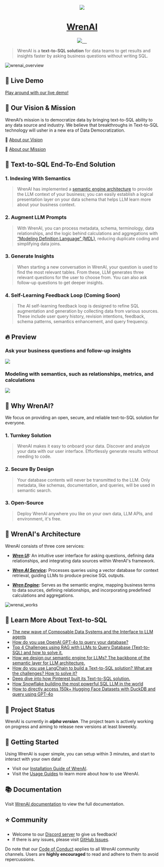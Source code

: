 

<p align="center">
  <a href="https://getwren.ai">
    <picture>
      <source media="(prefers-color-scheme: light)" srcset="./misc/wrenai_logo.png">
      <img src="./misc/wrenai_logo.png">
    </picture>
    <h1 align="center">WrenAI</h1>
  </a>
</p>

<p align="center">
  <a aria-label="Canner" href="https://cannerdata.com/">
    <img src="https://img.shields.io/badge/%F0%9F%A7%A1-Made%20by%20Canner-blue?style=for-the-badge">
  </a>
  <a aria-label="Releases" href="https://github.com/canner/WrenAI/releases">
    <img alt="" src="https://img.shields.io/github/v/release/canner/WrenAI?logo=github&label=GitHub%20Release&color=blue&style=for-the-badge">
  </a>
  <a aria-label="License" href="https://github.com/Canner/WrenAI/blob/main/LICENSE">
    <img alt="" src="https://img.shields.io/github/license/canner/WrenAI?color=blue&style=for-the-badge">
  </a>
  <a aria-label="Join the community on GitHub" href="https://discord.gg/5DvshJqG8Z">
    <img alt="" src="https://img.shields.io/badge/-JOIN%20THE%20COMMUNITY-blue?style=for-the-badge&logo=discord&logoColor=white&labelColor=grey&logoWidth=20">
  </a>
  <a aria-label="Follow us" href="https://x.com/getwrenai">
    <img alt="" src="https://img.shields.io/badge/-@getwrenai-blue?style=for-the-badge&logo=x&logoColor=white&labelColor=gray&logoWidth=20">
  </a>
</p>


> WrenAI is a **text-to-SQL solution** for data teams to get results and insights faster by asking business questions without writing SQL.

![wrenai_overview](./misc/wrenai_view.png)

## 🚀 Live Demo

[Play around with our live demo!](https://demo.getwren.ai/)


## 🎯 Our Vision & Mission

WrenAI’s mission is to democratize data by bringing text-to-SQL ability to any data source and industry. We believe that breakthroughs in Text-to-SQL technology will usher in a new era of Data Democratization.

🤩 [About our Vision](https://blog.getwren.ai/the-new-wave-of-composable-data-systems-and-the-interface-to-llm-agents-ec8f0a2e7141)

🙌 [About our Mission](https://docs.getwren.ai/overview/introduction)

## 👊 Text-to-SQL End-To-End Solution

### 1. Indexing With Semantics

> WrenAI has implemented a [semantic engine architecture](https://blog.getwren.ai/how-we-design-our-semantic-engine-for-llms-84a00e6e3baa) to provide the LLM context of your business; you can easily establish a logical presentation layer on your data schema that helps LLM learn more about your business context.

### 2. Augment LLM Prompts

> With WrenAI, you can process metadata, schema, terminology, data relationships, and the logic behind calculations and aggregations with [“Modeling Definition Language” (MDL)](https://docs.getwren.ai/engine/concept/what_is_mdl), reducing duplicate coding and simplifying data joins.

### 3. Generate Insights

> When starting a new conversation in WrenAI, your question is used to find the most relevant tables. From these, LLM generates three relevant questions for the user to choose from. You can also ask follow-up questions to get deeper insights.

### 4. Self-Learning Feedback Loop (Coming Soon)

> The AI self-learning feedback loop is designed to refine SQL augmentation and generation by collecting data from various sources. These include user query history, revision intentions, feedback, schema patterns, semantics enhancement, and query frequency.

## 🔥 Preview

### Ask your business questions and follow-up insights

![](./misc/preview_ask.png)

### Modeling with semantics, such as relationships, metrics, and calculations

![](./misc/preview_model.png)

## 🤔 Why WrenAI?

We focus on providing an open, secure, and reliable text-to-SQL solution for everyone.

### 1. Turnkey Solution

> WrenAI makes it easy to onboard your data. Discover and analyze your data with our user interface. Effortlessly generate results without needing to code.

### 2. Secure By Design

> Your database contents will never be transmitted to the LLM. Only metadata, like schemas, documentation, and queries, will be used in semantic search.

### 3. Open-Source

> Deploy WrenAI anywhere you like on your own data, LLM APIs, and environment, it's free.

## 🤖 WrenAI's Architecture

WrenAI consists of three core services:

- ***[Wren UI](https://github.com/Canner/WrenAI/tree/main/wren-ui):*** An intuitive user interface for asking questions, defining data relationships, and integrating data sources within WrenAI's framework.

- ***[Wren AI Service](https://github.com/Canner/WrenAI/tree/main/wren-ai-service):*** Processes queries using a vector database for context retrieval, guiding LLMs to produce precise SQL outputs.

- ***[Wren Engine](https://github.com/Canner/wren-engine):*** Serves as the semantic engine, mapping business terms to data sources, defining relationships, and incorporating predefined calculations and aggregations.

![wrenai_works](./misc/how_wrenai_works.png)

## 🤩 Learn More About Text-to-SQL

- [The new wave of Composable Data Systems and the Interface to LLM agents](https://blog.getwren.ai/the-new-wave-of-composable-data-systems-and-the-interface-to-llm-agents-ec8f0a2e7141)
- [How do you use OpenAI GPT-4o to query your database?](https://medium.com/wrenai/how-do-you-use-openai-gpt-4o-to-query-your-database-f24be68b0b70)
- [Top 4 Challenges using RAG with LLMs to Query Database (Text-to-SQL) and how to solve it.](https://blog.getwren.ai/4-key-technical-challenges-using-rag-with-llms-to-query-database-text-to-sql-and-how-to-solve-it-5d5a3d6682e5)
- [How we design our semantic engine for LLMs? The backbone of the semantic layer for LLM architecture.](https://blog.getwren.ai/how-we-design-our-semantic-engine-for-llms-84a00e6e3baa)
- [How do you use LangChain to build a Text-to-SQL solution? What are the challenges? How to solve it?](https://blog.getwren.ai/how-do-you-use-langchain-to-build-a-text-to-sql-solution-what-are-the-challenges-how-to-solve-it-b6d9c66aa038)
- [Deep dive into how Pinterest built its Text-to-SQL solution.](https://blog.getwren.ai/what-we-learned-from-pinterests-text-to-sql-solution-840fa5840635)
- [How Snowflake building the most powerful SQL LLM in the world](https://blog.getwren.ai/what-we-learned-from-snowflake-copilot-building-the-most-powerful-sql-llm-in-the-world-52f82d661bc1)
- [How to directly access 150k+ Hugging Face Datasets with DuckDB and query using GPT-4o](https://medium.com/wrenai/how-to-load-huggingface-datasets-into-duckdb-and-query-with-gpt-4o-c2db89519e4d)

## 🚧 Project Status

WrenAI is currently in ***alpha version***. The project team is actively working on progress and aiming to release new versions at least biweekly.

## 🚀 Getting Started

Using WrenAI is super simple, you can setup within 3 minutes, and start to interact with your own data!

- Visit our [Installation Guide of WrenAI](http://docs.getwren.ai/installation).
- Visit the [Usage Guides](http://docs.getwren.ai/guide/connect/overview) to learn more about how to use WrenAI.

## 📚 Documentation

Visit [WrenAI documentation](https://docs.getwren.ai) to view the full documentation.

## ⭐️ Community

- Welcome to our [Discord server](https://discord.gg/5DvshJqG8Z) to give us feedback!
- If there is any issues, please visit [GitHub Issues](https://github.com/Canner/WrenAI/issues).

Do note that our [Code of Conduct](./CODE_OF_CONDUCT.md) applies to all WrenAI community channels. Users are **highly encouraged** to read and adhere to them to avoid repercussions.
